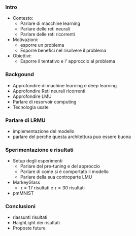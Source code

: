 
### Intro
 - Contesto:
	 - Parlare di macchine learning
	 - Parlare delle reti neurali
	 - Parlare delle reti ricorrenti
 - Motivazioni:
	 - esporre un problema
	 - Esporre benefici nel risolvere il problema
 - Obiettivi:
	 - Esporre il tentativo e l' approccio al problema


### Backgound
- Approfondire di machine learning e deep learning
- Approfondire Reti neurali ricorrenti
- Approfondire LMU
- Parlare di resorvoir computing
- Tecnologia usate

### Parlare di LRMU
- implementazione del modello
- parlare del perche questa architettura puo essere buona


### Sperimentazione e risultati
- Setup degli esperimenti
	- Parlare del pre-tuning e del approccio 
	- Parlare di come si è comportato il modello 
	- Parlare della sua controparte LMU
- MarkeyGlass
	- $\tau =17$ risultati e $\tau = 30$ risultati
- pmMNIST

### Conclusioni
- riassunti risultati
- HaighLight dei risultati
- Proposte future 